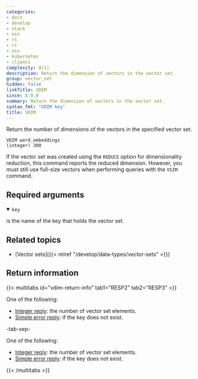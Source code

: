 ```yaml
---
categories:
- docs
- develop
- stack
- oss
- rs
- rc
- oss
- kubernetes
- clients
complexity: O(1)
description: Return the dimension of vectors in the vector set.
group: vector_set
hidden: false
linkTitle: VDIM
since: 8.0.0
summary: Return the dimension of vectors in the vector set.
syntax_fmt: "VDIM key"
title: VDIM
---
```


Return the number of dimensions of the vectors in the specified vector set.

```shell
VDIM word_embeddings
(integer) 300
```

If the vector set was created using the `REDUCE` option for dimensionality reduction, this command reports the reduced dimension. However, you must still use full-size vectors when performing queries with the `VSIM` command.

## Required arguments

<details open>
<summary><code>key</code></summary>

is the name of the key that holds the vector set.
</details>

## Related topics

- [Vector sets]({{< relref "/develop/data-types/vector-sets" >}})

## Return information

{{< multitabs id="vdim-return-info" 
    tab1="RESP2" 
    tab2="RESP3" >}}

One of the following:
* [Integer reply](../../develop/reference/protocol-spec#integers): the number of vector set elements.
* [Simple error reply](../../develop/reference/protocol-spec#simple-errors): if the key does not exist.

-tab-sep-

One of the following:
* [Integer reply](../../develop/reference/protocol-spec#integers): the number of vector set elements.
* [Simple error reply](../../develop/reference/protocol-spec#simple-errors): if the key does not exist.

{{< /multitabs >}}
